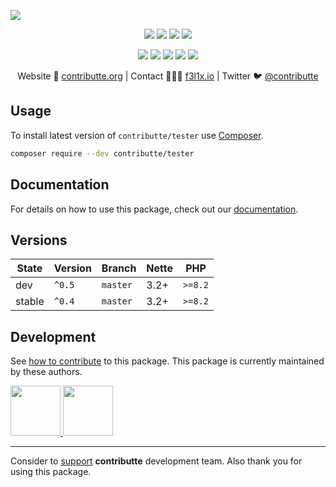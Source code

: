 ![](https://heatbadger.now.sh/github/readme/contributte/tester/)

<p align=center>
	<a href="https://github.com/contributte/tester/actions"><img src="https://badgen.net/github/checks/contributte/tester/master?cache=300"></a>
	<a href="https://codecov.io/gh/contributte/tester"><img src="https://badgen.net/codecov/c/github/contributte/tester"></a>
    <a href="https://packagist.org/packages/contributte/tester"><img src="https://badgen.net/packagist/dm/contributte/tester"></a>
	<a href="https://packagist.org/packages/contributte/tester"><img src="https://badgen.net/packagist/v/contributte/tester"></a>
</p>
<p align=center>
	<a href="https://packagist.org/packages/contributte/tester"><img src="https://badgen.net/packagist/php/contributte/tester"></a>
	<a href="https://github.com/contributte/tester"><img src="https://badgen.net/github/license/contributte/tester"></a>
	<a href="https://bit.ly/ctteg"><img src="https://badgen.net/badge/support/gitter/cyan"></a>
	<a href="https://bit.ly/cttfo"><img src="https://badgen.net/badge/support/forum/yellow"></a>
	<a href="https://contributte.org/partners.html"><img src="https://badgen.net/badge/sponsor/donations/F96854"></a>
</p>

<p align=center>
Website 🚀 <a href="https://contributte.org">contributte.org</a> | Contact 👨🏻‍💻 <a href="https://f3l1x.io">f3l1x.io</a> | Twitter 🐦 <a href="https://twitter.com/contributte">@contributte</a>
</p>

## Usage

To install latest version of `contributte/tester` use [Composer](https://getcomposer.org).

```bash
composer require --dev contributte/tester
```

## Documentation

For details on how to use this package, check out our [documentation](.docs).

## Versions

| State       | Version | Branch   | Nette | PHP     |
|-------------|---------|----------|-------|---------|
| dev         | `^0.5`  | `master` | 3.2+  | `>=8.2` |
| stable      | `^0.4`  | `master` | 3.2+  | `>=8.2` |

## Development

See [how to contribute](https://contributte.org) to this package. This package is currently maintained by these authors.

<a href="https://github.com/f3l1x">
	<img width="80" height="80" src="https://avatars2.githubusercontent.com/u/538058?v=3&s=80">
</a>

<a href="https://github.com/vody105">
	<img width="80" height="80" src="https://avatars2.githubusercontent.com/u/22433893?v=3&s=80">
</a>

-----

Consider to [support](https://contributte.org/partners) **contributte** development team.
Also thank you for using this package.
